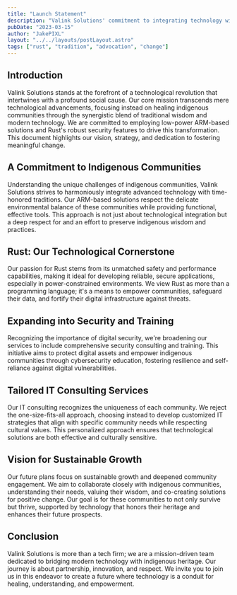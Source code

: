 ```yaml
---
title: "Launch Statement"
description: "Valink Solutions' commitment to integrating technology with indigenous wisdom."
pubDate: "2023-03-15"
author: "JakePIXL"
layout: "../../layouts/postLayout.astro"
tags: ["rust", "tradition", "advocation", "change"]
---
```


## Introduction

Valink Solutions stands at the forefront of a technological revolution that intertwines with a profound social cause. Our core mission transcends mere technological advancements, focusing instead on healing indigenous communities through the synergistic blend of traditional wisdom and modern technology. We are committed to employing low-power ARM-based solutions and Rust's robust security features to drive this transformation. This document highlights our vision, strategy, and dedication to fostering meaningful change.

## A Commitment to Indigenous Communities

Understanding the unique challenges of indigenous communities, Valink Solutions strives to harmoniously integrate advanced technology with time-honored traditions. Our ARM-based solutions respect the delicate environmental balance of these communities while providing functional, effective tools. This approach is not just about technological integration but a deep respect for and an effort to preserve indigenous wisdom and practices.

## Rust: Our Technological Cornerstone

Our passion for Rust stems from its unmatched safety and performance capabilities, making it ideal for developing reliable, secure applications, especially in power-constrained environments. We view Rust as more than a programming language; it's a means to empower communities, safeguard their data, and fortify their digital infrastructure against threats.

## Expanding into Security and Training

Recognizing the importance of digital security, we're broadening our services to include comprehensive security consulting and training. This initiative aims to protect digital assets and empower indigenous communities through cybersecurity education, fostering resilience and self-reliance against digital vulnerabilities.

## Tailored IT Consulting Services

Our IT consulting recognizes the uniqueness of each community. We reject the one-size-fits-all approach, choosing instead to develop customized IT strategies that align with specific community needs while respecting cultural values. This personalized approach ensures that technological solutions are both effective and culturally sensitive.

## Vision for Sustainable Growth

Our future plans focus on sustainable growth and deepened community engagement. We aim to collaborate closely with indigenous communities, understanding their needs, valuing their wisdom, and co-creating solutions for positive change. Our goal is for these communities to not only survive but thrive, supported by technology that honors their heritage and enhances their future prospects.

## Conclusion

Valink Solutions is more than a tech firm; we are a mission-driven team dedicated to bridging modern technology with indigenous heritage. Our journey is about partnership, innovation, and respect. We invite you to join us in this endeavor to create a future where technology is a conduit for healing, understanding, and empowerment.
